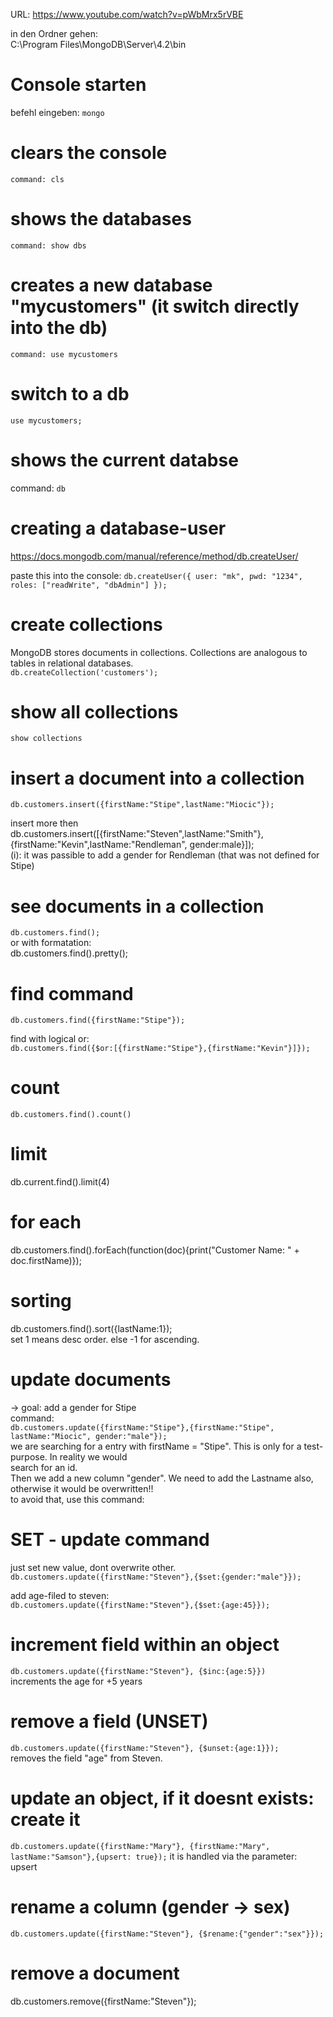 URL: https://www.youtube.com/watch?v=pWbMrx5rVBE    
 
in den Ordner gehen:    
C:\Program Files\MongoDB\Server\4.2\bin    

# Console starten
befehl eingeben: `mongo`     

# clears the console
`command: cls`   

# shows the databases
`command: show dbs`    

# creates a new database "mycustomers" (it switch directly into the db)
`command: use mycustomers`   

# switch to a db
`use mycustomers;`

# shows the current databse
command: `db`

# creating a database-user
https://docs.mongodb.com/manual/reference/method/db.createUser/     

paste this into the console:
`
db.createUser({
	user: "mk",
	pwd: "1234",
	roles: ["readWrite", "dbAdmin"]
});
`

# create collections
MongoDB stores documents in collections. Collections are analogous to tables in relational databases.    
`db.createCollection('customers');`    

# show all collections
`show collections`    


# insert a document into a collection
`db.customers.insert({firstName:"Stipe",lastName:"Miocic"});`    

insert more then     
db.customers.insert([{firstName:"Steven",lastName:"Smith"}, {firstName:"Kevin",lastName:"Rendleman", gender:male}]);    
(i): it was passible to add a gender for Rendleman (that was not defined for Stipe)    

# see documents in a collection    
`db.customers.find();`     
or with formatation:    
db.customers.find().pretty();    

# find command
`db.customers.find({firstName:"Stipe"});`

find with logical or:    
`db.customers.find({$or:[{firstName:"Stipe"},{firstName:"Kevin"}]});`

# count
`db.customers.find().count()`

# limit
db.current.find().limit(4)

# for each
db.customers.find().forEach(function(doc){print("Customer Name: " + doc.firstName)});


# sorting
db.customers.find().sort({lastName:1});     
set 1 means desc order. else -1 for ascending.    

# update documents    
-> goal: add a gender for Stipe    
command:    
`db.customers.update({firstName:"Stipe"},{firstName:"Stipe", lastName:"Miocic", gender:"male"});`   
we are searching for a entry with firstName = "Stipe". This is only for a test-purpose. In reality we would    
search for an id.    
Then we add a new column "gender". We need to add the Lastname also, otherwise it would be overwritten!!    
to avoid that, use this command:

# SET - update command 
just set new value, dont overwrite other.     
`db.customers.update({firstName:"Steven"},{$set:{gender:"male"}});`    

add age-filed to steven:    
`db.customers.update({firstName:"Steven"},{$set:{age:45}});`    


# increment field within an object
`db.customers.update({firstName:"Steven"}, {$inc:{age:5}})`    
increments the age for +5 years

# remove a field (UNSET)
`db.customers.update({firstName:"Steven"}, {$unset:{age:1}});`     
removes the field "age" from Steven.

# update an object, if it doesnt exists: create it
`db.customers.update({firstName:"Mary"}, {firstName:"Mary", lastName:"Samson"},{upsert: true});`
it is handled via the parameter: upsert    

# rename a column (gender -> sex)
`db.customers.update({firstName:"Steven"}, {$rename:{"gender":"sex"}});`


# remove a document
db.customers.remove({firstName:"Steven"});





